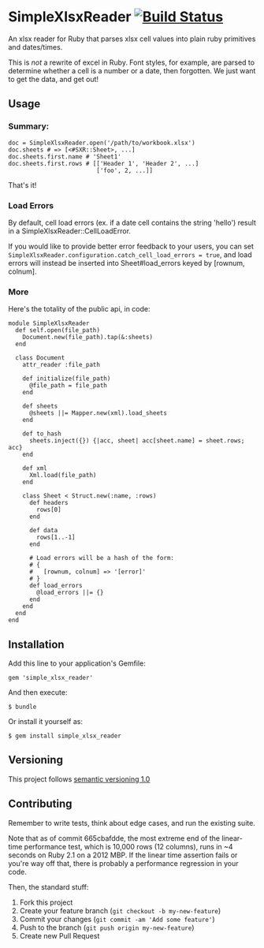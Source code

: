 # SimpleXlsxReader [![Build Status](https://travis-ci.org/woahdae/simple_xlsx_reader.svg?branch=master)](https://travis-ci.org/woahdae/simple_xlsx_reader)

An xlsx reader for Ruby that parses xlsx cell values into plain ruby
primitives and dates/times.

This is *not* a rewrite of excel in Ruby. Font styles, for
example, are parsed to determine whether a cell is a number or a date,
then forgotten. We just want to get the data, and get out!

## Usage

### Summary:

    doc = SimpleXlsxReader.open('/path/to/workbook.xlsx')
    doc.sheets # => [<#SXR::Sheet>, ...]
    doc.sheets.first.name # 'Sheet1'
    doc.sheets.first.rows # [['Header 1', 'Header 2', ...]
                             ['foo', 2, ...]]

That's it!

### Load Errors

By default, cell load errors (ex. if a date cell contains the string
'hello') result in a SimpleXlsxReader::CellLoadError.

If you would like to provide better error feedback to your users, you
can set `SimpleXlsxReader.configuration.catch_cell_load_errors =
true`, and load errors will instead be inserted into Sheet#load_errors keyed
by [rownum, colnum].

### More

Here's the totality of the public api, in code:

    module SimpleXlsxReader
      def self.open(file_path)
        Document.new(file_path).tap(&:sheets)
      end

      class Document
        attr_reader :file_path

        def initialize(file_path)
          @file_path = file_path
        end

        def sheets
          @sheets ||= Mapper.new(xml).load_sheets
        end

        def to_hash
          sheets.inject({}) {|acc, sheet| acc[sheet.name] = sheet.rows; acc}
        end

        def xml
          Xml.load(file_path)
        end

        class Sheet < Struct.new(:name, :rows)
          def headers
            rows[0]
          end

          def data
            rows[1..-1]
          end

          # Load errors will be a hash of the form:
          # {
          #   [rownum, colnum] => '[error]'
          # }
          def load_errors
            @load_errors ||= {}
          end
        end
      end
    end

## Installation

Add this line to your application's Gemfile:

    gem 'simple_xlsx_reader'

And then execute:

    $ bundle

Or install it yourself as:

    $ gem install simple_xlsx_reader

## Versioning

This project follows [semantic versioning 1.0](http://semver.org/spec/v1.0.0.html)

## Contributing

Remember to write tests, think about edge cases, and run the existing
suite.

Note that as of commit 665cbafdde, the most extreme end of the
linear-time performance test, which is 10,000 rows (12 columns), runs in
~4 seconds on Ruby 2.1 on a 2012 MBP. If the linear time assertion fails
or you're way off that, there is probably a performance regression in
your code.

Then, the standard stuff:

1. Fork this project
2. Create your feature branch (`git checkout -b my-new-feature`)
3. Commit your changes (`git commit -am 'Add some feature'`)
4. Push to the branch (`git push origin my-new-feature`)
5. Create new Pull Request
